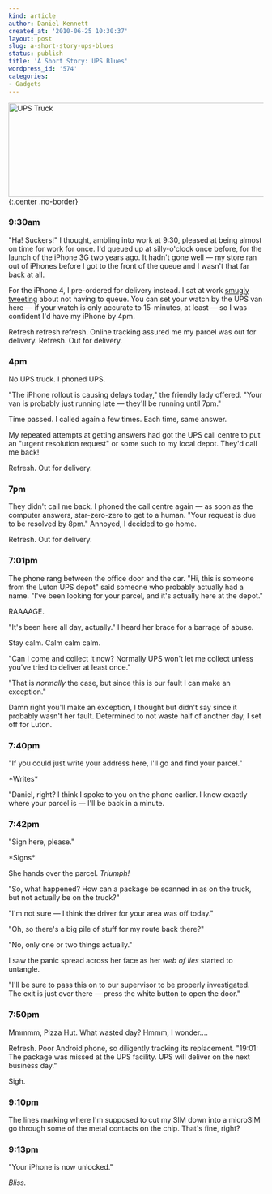 ```yaml
---
kind: article
author: Daniel Kennett
created_at: '2010-06-25 10:30:37'
layout: post
slug: a-short-story-ups-blues
status: publish
title: 'A Short Story: UPS Blues'
wordpress_id: '574'
categories:
- Gadgets
---
```


<img src="http://ikennd.ac/pictures/for_posts/2010/06/upsheader.jpg" border="0" alt="UPS Truck" width="540" height="186" />
{:.center .no-border}

<h3>9:30am</h3>
<p>"Ha! Suckers!" I thought, ambling into work at 9:30, pleased at being almost on time for work for once. I'd queued up at silly-o'clock once before, for the launch of the iPhone 3G two years ago. It hadn't gone well — my store ran out of iPhones before I got to the front of the queue and I wasn't that far back at all.</p>
<p>For the iPhone 4, I pre-ordered for delivery instead. I sat at work <a href="http://twitter.com/iKenndac/status/16881412096">smugly</a> <a href="http://twitter.com/iKenndac/status/16925130048">tweeting</a> about not having to queue. You can set your watch by the UPS van here — if your watch is only accurate to 15-minutes, at least — so I was confident I'd have my iPhone by 4pm.</p>
<p>Refresh refresh refresh. Online tracking assured me my parcel was out for delivery. Refresh. Out for delivery.</p>
<h3>4pm</h3>
<p>No UPS truck. I phoned UPS.</p>
<p>"The iPhone rollout is causing delays today," the friendly lady offered. "Your van is probably just running late — they'll be running until 7pm."</p>
<p>Time passed. I called again a few times. Each time, same answer.</p>
<p>My repeated attempts at getting answers had got the UPS call centre to put an "urgent resolution request" or some such to my local depot. They'd call me back!</p>
<p>Refresh. Out for delivery.</p>
<h3>7pm</h3>
<p>They didn't call me back. I phoned the call centre again — as soon as the computer answers, star-zero-zero to get to a human. "Your request is due to be resolved by 8pm." Annoyed, I decided to go home.</p>
<p>Refresh. Out for delivery.</p>
<h3>7:01pm</h3>
<p>The phone rang between the office door and the car. "Hi, this is someone from the Luton UPS depot" said someone who probably actually had a name. "I've been looking for your parcel, and it's actually here at the depot."</p>
<p>RAAAAGE.</p>
<p>"It's been here all day, actually." I heard her brace for a barrage of abuse.</p>
<p>Stay calm. Calm calm calm.</p>
<p>"Can I come and collect it now? Normally UPS won't let me collect unless you've tried to deliver at least once."</p>
<p>"That is <em>normally</em> the case, but since this is our fault I can make an exception."</p>
<p>Damn right you'll make an exception, I thought but didn't say since it probably wasn't her fault. Determined to not waste half of another day, I set off for Luton.</p>
<h3>7:40pm</h3>
<p>"If you could just write your address here, I'll go and find your parcel."</p>
<p>*Writes*</p>
<p>"Daniel, right? I think I spoke to you on the phone earlier. I know exactly where your parcel is — I'll be back in a minute.</p>
<h3>7:42pm</h3>
<p>"Sign here, please."</p>
<p>*Signs*</p>
<p>She hands over the parcel. <em>Triumph!</em></p>
<p>"So, what happened? How can a package be scanned in as on the truck, but not actually be on the truck?"</p>
<p>"I'm not sure — I think the driver for your area was off today."</p>
<p>"Oh, so there's a big pile of stuff for my route back there?"</p>
<p>"No, only one or two things actually."</p>
<p>I saw the panic spread across her face as her <em>web of lies</em> started to untangle.</p>
<p>"I'll be sure to pass this on to our supervisor to be properly investigated. The exit is just over there — press the white button to open the door."</p>
<h3>7:50pm</h3>
<p>Mmmmm, Pizza Hut. What wasted day? Hmmm, I wonder....</p>
<p>Refresh. Poor Android phone, so diligently tracking its replacement. "19:01: The package was missed at the UPS facility. UPS will deliver on the next business day."</p>
<p>Sigh.</p>
<h3>9:10pm</h3>
<p>The lines marking where I'm supposed to cut my SIM down into a microSIM go through some of the metal contacts on the chip. That's fine, right?</p>
<h3>9:13pm</h3>
<p>"Your iPhone is now unlocked."</p>
<p><em>Bliss.</em></p>